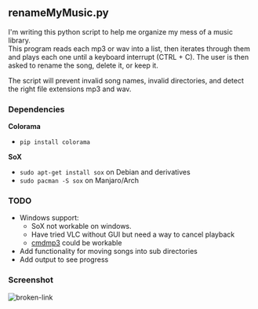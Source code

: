 ## renameMyMusic.py

I'm writing this python script to help me organize my mess of a music library.  
This program reads each mp3 or wav into a list, then iterates through them and plays each one until a keyboard interrupt (CTRL + C). The user is then asked to rename the song, delete it, or keep it.

The script will prevent invalid song names, invalid directories, and detect the right file extensions mp3 and wav.

### Dependencies

**Colorama**
* `pip install colorama`  

**SoX**
* `sudo apt-get install sox` on Debian and derivatives
* `sudo pacman -S sox` on Manjaro/Arch

### TODO

* Windows support: 
    * SoX not workable on windows.
    * Have tried VLC without GUI but need a way to cancel playback
    * [cmdmp3](https://github.com/jimlawless/cmdmp3) could be workable
* Add functionality for moving songs into sub directories
* Add output to see progress

### Screenshot

![broken-link](https://github.com/mitchfen/renameMyMusic/blob/master/screenshots/screen1.png)

